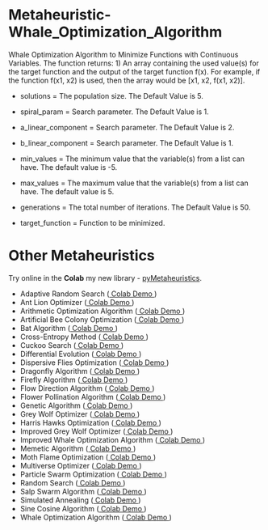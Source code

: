 # Metaheuristic-Whale_Optimization_Algorithm
Whale Optimization Algorithm to Minimize Functions with Continuous Variables. The function returns: 1) An array containing the used value(s) for the target function and the output of the target function f(x). For example, if the function f(x1, x2) is used, then the array would be [x1, x2, f(x1, x2)].  

* solutions = The population size. The Default Value is 5.

* spiral_param = Search parameter. The Default Value is 1.

* a_linear_component = Search parameter. The Default Value is 2.

* b_linear_component = Search parameter. The Default Value is 1.

* min_values = The minimum value that the variable(s) from a list can have. The default value is -5.

* max_values = The maximum value that the variable(s) from a list can have. The default value is  5.

* generations = The total number of iterations. The Default Value is 50.

* target_function = Function to be minimized.

# Other Metaheuristics

Try online in the **Colab**  my new library - [pyMetaheuristics](https://github.com/Valdecy/pyMetaheuristic).

- Adaptive Random Search ([ Colab Demo ](https://colab.research.google.com/drive/1PbIjDVGAU75Dgxn6I3bpoWovvYA4RYks?usp=sharing))
- Ant Lion Optimizer ([ Colab Demo ](https://colab.research.google.com/drive/11GWyd-o11nzwjafF37YDbReAJyjV4Zhp?usp=sharing))
- Arithmetic Optimization Algorithm ([ Colab Demo ](https://colab.research.google.com/drive/1AH0B21_fhF4mOV5iR5MJt_JoUslYE_dt?usp=sharing))
- Artificial Bee Colony Optimization ([ Colab Demo ](https://colab.research.google.com/drive/1IBouxcnhbNLfCoCV5ueNCq0FZBd9E2gu?usp=sharing))
- Bat Algorithm ([ Colab Demo ](https://colab.research.google.com/drive/1vbUWQ3T8B1XhPrewaFUW9uvCMGmzajk1?usp=sharing))
- Cross-Entropy Method ([ Colab Demo ](https://colab.research.google.com/drive/1tI1YbjbAV_O9TdXWYfu8aAlvadC7Crm_?usp=sharing))
- Cuckoo Search ([ Colab Demo ](https://colab.research.google.com/drive/1L1STGmVK5IgdjLpEb-o8tuJ0yPCZ65Mt?usp=sharing))
- Differential Evolution ([ Colab Demo ](https://colab.research.google.com/drive/1J56NxxplPOty9rjKQoo5TqN6MzmiqfBe?usp=sharing))
- Dispersive Flies Optimization ([ Colab Demo ](https://colab.research.google.com/drive/1Y6eULdzLMnM2QpApdvABotxwG01BusmE?usp=sharing))
- Dragonfly Algorithm ([ Colab Demo ](https://colab.research.google.com/drive/19xgEwfzdI-yjFMM3e16PbVF1vX8ohu9c?usp=sharing))
- Firefly Algorithm ([ Colab Demo ](https://colab.research.google.com/drive/1vjUDRdRKPAGo6fTXAsvF9INJiF-wb6Pe?usp=sharing))
- Flow Direction Algorithm ([ Colab Demo ](https://colab.research.google.com/drive/1b72tXxS1X8ntCduN5lUn-An1REcJqp48?usp=sharing))
- Flower Pollination Algorithm ([ Colab Demo ](https://colab.research.google.com/drive/1U7gTgWwBPOWGyEQGX38nSBnBzb3WWAM1?usp=sharing))
- Genetic Algorithm ([ Colab Demo ](https://colab.research.google.com/drive/1zY4N9Sf6odAd1hn8Z3SSww403aj2BHhh?usp=sharing))
- Grey Wolf Optimizer ([ Colab Demo ](https://colab.research.google.com/drive/1EQqLtVs9ghQ9Cu-aFRh13hu5ZdgOf9sc?usp=sharing))
- Harris Hawks Optimization ([ Colab Demo ](https://colab.research.google.com/drive/1swYF7A0I67zX7NxXRJ1d1k1apeMWX2ix?usp=sharing))
- Improved Grey Wolf Optimizer ([ Colab Demo ](https://colab.research.google.com/drive/1Ggu6bd6-FQkLMIrfJynF54b7JBUJaw8Z?usp=sharing))
- Improved Whale Optimization Algorithm ([ Colab Demo ](https://colab.research.google.com/drive/1Nvuz7VEqUfUqNzEm1h2_hGhieSH3vgHY?usp=sharing))
- Memetic Algorithm ([ Colab Demo ](https://colab.research.google.com/drive/1ivRQVK8auSmU9jF3H7CYmpKLlxRHHrPd?usp=sharing))
- Moth Flame Optimization ([ Colab Demo ](https://colab.research.google.com/drive/1-parlgNJ6urQGmNLLViGxf65PhuAS3L4?usp=sharing))
- Multiverse Optimizer ([ Colab Demo ](https://colab.research.google.com/drive/1Qna0EHucTYRt9pCfDFzpk9uuNM9tSNKi?usp=sharing))
- Particle Swarm Optimization ([ Colab Demo ](https://colab.research.google.com/drive/1bWAmKTkNKSiSQPUcRdokLQYuhQBOhckZ?usp=sharing))
- Random Search ([ Colab Demo ](https://colab.research.google.com/drive/1DCi4aiO_ORlRq9MetZcxHyKAywMuFkRO?usp=sharing))
- Salp Swarm Algorithm ([ Colab Demo ](https://colab.research.google.com/drive/1Qhkn2NPO5Gavc6ZHW79n_DjmEFeDvOBq?usp=sharing))
- Simulated Annealing ([ Colab Demo ](https://colab.research.google.com/drive/1W6X_kCSGOKEDWIJ-ar25kgWIQAc4U1mA?usp=sharing))
- Sine Cosine Algorithm ([ Colab Demo ](https://colab.research.google.com/drive/1WjbCiks_E2s1qw9l9OkZ4mRQPQuWWYzs?usp=sharing))
- Whale Optimization Algorithm ([ Colab Demo ](https://colab.research.google.com/drive/1Nt52dS0AsXm7RHVIt3K0DAaC1i8zKUUC?usp=sharing))
